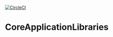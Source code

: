[![CircleCI](https://circleci.com/gh/Bayvao/CoreLibraries.svg?style=svg)](https://circleci.com/gh/Bayvao/CoreLibraries)



# CoreApplicationLibraries
